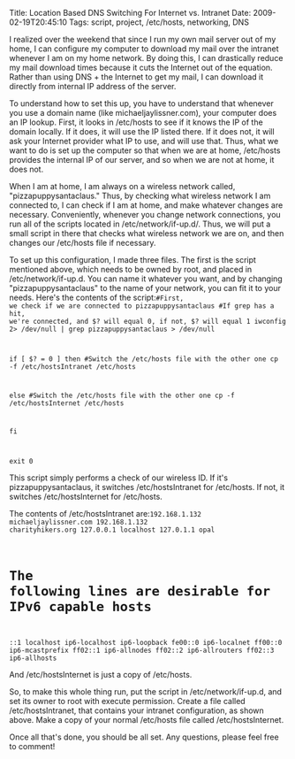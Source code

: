 Title: Location Based DNS Switching For Internet vs. Intranet
Date: 2009-02-19T20:45:10
Tags: script, project, /etc/hosts, networking, DNS


I realized over the weekend that since I run my own mail server out of my home, I can configure my computer to download my mail over the intranet whenever I am on my home network. By doing this, I can drastically reduce my mail download times because it cuts the Internet out of the equation. Rather than using DNS + the Internet to get my mail, I can download it directly from internal IP address of the server. 

To understand how to set this up, you have to understand that whenever you use a domain name (like michaeljaylissner.com), your computer does an IP lookup. First, it looks in /etc/hosts to see if it knows the IP of the domain locally. If it does, it will use the IP listed there. If it does not, it will ask your Internet provider what IP to use, and will use that. Thus, what we want to do is set up the computer so that when we are at home, /etc/hosts provides the internal IP of our server, and so when we are not at home, it does not.

When I am at home, I am always on a wireless network called, "pizzapuppysantaclaus." Thus, by checking what wireless network I am connected to, I can check if I am at home, and make whatever changes are necessary. Conveniently, whenever you change network connections, you run all of the scripts located in /etc/network/if-up.d/. Thus, we will put a small script in there that checks what wireless network we are on, and then changes our /etc/hosts file if necessary.

To set up this configuration, I made three files. The first is the script mentioned above, which needs to be owned by root, and placed in /etc/network/if-up.d. You can name it whatever you want, and by changing "pizzapuppysantaclaus" to the name of your network, you can fit it to your needs. Here's the contents of the script:<code lang="bash">#First, we check if we are connected to pizzapuppysantaclaus
#If grep has a hit, we're connected, and $? will equal 0, if not, $? will equal 1
iwconfig 2> /dev/null | grep pizzapuppysantaclaus > /dev/null

if [ $? = 0 ]
then
  #Switch the /etc/hosts file with the other one
  cp -f /etc/hostsIntranet /etc/hosts

  else
  #Switch the /etc/hosts file with the other one
  cp -f /etc/hostsInternet /etc/hosts

fi

exit 0</code>

This script simply performs a check of our wireless ID. If it's pizzapuppysantaclaus, it switches /etc/hostsIntranet for /etc/hosts. If not, it switches /etc/hostsInternet for /etc/hosts.

The contents of /etc/hostsIntranet are:<code lang="bash">192.168.1.132	michaeljaylissner.com
192.168.1.132	charityhikers.org
127.0.0.1	localhost
127.0.1.1	opal

# The following lines are desirable for IPv6 capable hosts
::1     localhost ip6-localhost ip6-loopback
fe00::0 ip6-localnet
ff00::0 ip6-mcastprefix
ff02::1 ip6-allnodes
ff02::2 ip6-allrouters
ff02::3 ip6-allhosts
</code></blockquote>

And /etc/hostsInternet is just a copy of /etc/hosts. 

So, to make this whole thing run, put the script in /etc/network/if-up.d, and set its owner to root with execute permission. Create a file called /etc/hostsIntranet, that contains your intranet configuration, as shown above. Make a copy of your normal /etc/hosts file called /etc/hostsInternet. 

Once all that's done, you should be all set. Any questions, please feel free to comment!<!--break-->